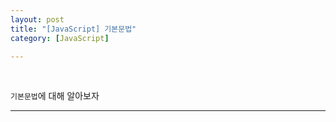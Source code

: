 ```yaml
---
layout: post
title: "[JavaScript] 기본문법"
category: [JavaScript]

---
```

<br>

`기본문법`에 대해 알아보자
<!-- more -->

<hr>
